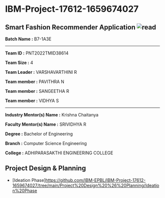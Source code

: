 # IBM-Project-17612-1659674027
Smart Fashion Recommender Application
![read](https://user-images.githubusercontent.com/113233775/201615055-47dd0140-3875-40e6-a405-d67671904a35.gif)
---
**Batch Name :** B7-1A3E

---

**Team ID :** PNT2022TMID38614

**Team Size :** 4

**Team Leader :** VARSHAVARTHINI R

**Team member :** PAVITHRA N

**Team member :** SANGEETHA R

**Team member :** VIDHYA S

---
**Industry Mentor(s) Name :** Krishna Chaitanya

**Faculty Mentor(s) Name :** SRIVIDHYA R

**Degree	:**	
Bachelor of Engineering

**Branch	:**	
Computer Science Engineering

**College	:**	ADHIPARASAKTHI ENGINEERING COLLEGE

## Project Design & Planning
- [Ideation Phase]https://github.com/IBM-EPBL/IBM-Project-17612-1659674027/tree/main/Project%20Design%20%26%20Planning/Ideation%20Phase

